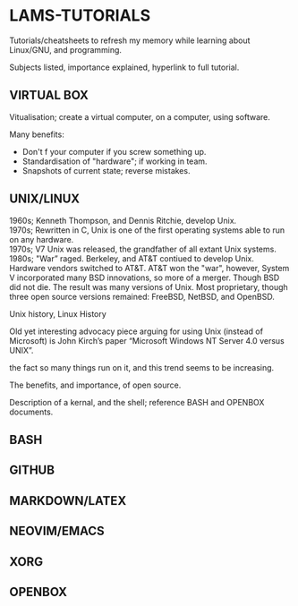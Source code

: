 # LAMS-TUTORIALS

Tutorials/cheatsheets to refresh my memory while learning about Linux/GNU, and programming. 

Subjects listed, importance explained, hyperlink to full tutorial.

## VIRTUAL BOX
Vitualisation; create a virtual computer, on a computer, using software. 

Many benefits:
- Don't f your computer if you screw something up.
- Standardisation of "hardware"; if working in team.
- Snapshots of current state; reverse mistakes.

## UNIX/LINUX

1960s; Kenneth Thompson, and Dennis Ritchie, develop Unix.   
1970s; Rewritten in C, Unix is one of the first operating systems able to run on any hardware.   
1970s; V7 Unix was released, the grandfather of all extant Unix systems.  
1980s; "War” raged. Berkeley, and AT&T contiued to develop Unix. Hardware vendors switched to AT&T. AT&T won the "war", however, System V incorporated many BSD innovations, so more of a merger. Though BSD did not die.
The result was many versions of Unix. Most proprietary, though three open source versions remained: FreeBSD, NetBSD, and OpenBSD.

Unix history, Linux History

Old yet interesting advocacy piece arguing for using Unix (instead of Microsoft) is John Kirch’s paper “Microsoft Windows NT Server 4.0 versus UNIX”.



the fact so many things run on it, and this trend seems to be increasing.

The benefits, and importance, of open source.

Description of a kernal, and the shell; reference BASH and OPENBOX documents.

## BASH


## GITHUB


## MARKDOWN/LATEX


## NEOVIM/EMACS


## XORG


## OPENBOX







